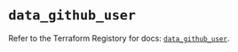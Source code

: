 # `data_github_user`

Refer to the Terraform Registory for docs: [`data_github_user`](https://registry.terraform.io/providers/integrations/github/5.24.0/docs/data-sources/user).
